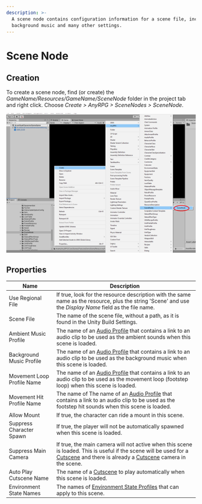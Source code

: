 ```yaml
---
description: >-
  A scene node contains configuration information for a scene file, including
  background music and many other settings.
---
```


# Scene Node

## Creation

To create a scene node, find (or create) the _GameName/Resources/GameName/SceneNode_ folder in the project tab and right click.  Choose _Create > AnyRPG > SceneNodes > SceneNode_.

![](<../.gitbook/assets/image (1) (2).png>)

## Properties

| Name                       | Description                                                                                                                                                                                                     |
| -------------------------- | --------------------------------------------------------------------------------------------------------------------------------------------------------------------------------------------------------------- |
| Use Regional File          | If true, look for the resource description with the same name as the resource, plus the string 'Scene' and use the _Display Name_ field as the file name.                                                       |
| Scene File                 | The name of the scene file, without a path, as it is found in the Unity Build Settings.                                                                                                                         |
| Ambient Music Profile      | The name of an [Audio Profile](audio-profile.md) that contains a link to an audio clip to be used as the ambient sounds when this scene is loaded.                                                              |
| Background Music Profile   | The name of an [Audio Profile](audio-profile.md) that contains a link to an audio clip to be used as the background music when this scene is loaded.                                                            |
| Movement Loop Profile Name | The name of an [Audio Profile](audio-profile.md) that contains a link to an audio clip to be used as the movement loop (footstep loop) when this scene is loaded.                                               |
| Movement Hit Profile Name  | The name of The name of an [Audio Profile](audio-profile.md) that contains a link to an audio clip to be used as the footstep hit sounds when this scene is loaded.                                             |
| Allow Mount                | If true, the character can ride a mount in this scene.                                                                                                                                                          |
| Suppress Character Spawn   | If true, the player will not be automatically spawned when this scene is loaded.                                                                                                                                |
| Suppress Main Camera       | If true, the main camera will not active when this scene is loaded.  This is useful if the scene will be used for a [Cutscene](cutscene.md) and there is already a [Cutscene](cutscene.md) camera in the scene. |
| Auto Play Cutscene Name    | The name of a [Cutscene](cutscene.md) to play automatically when this scene is loaded.                                                                                                                          |
| Environment State Names    | The names of [Environment State Profiles](environment-state-profile.md) that can apply to this scene.                                                                                                           |
